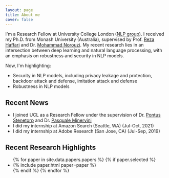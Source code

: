 ```yaml
---
layout: page
title: About me
cover: false
---
```


I'm a Research Fellow at University College London ([NLP group](https://nlp.cs.ucl.ac.uk/)). I received my Ph.D. from Monash University (Australia), supervised by Prof. [Reza Haffari](http://users.monash.edu.au/~gholamrh/) and Dr. [Mohammad Norouzi](https://norouzi.github.io/). My recent research lies in an intersection between deep learning and natural language processing, with an emphasis on robustness and security in NLP models.

Now, I'm highlighting:
* Security in NLP models, including privacy leakage and protection, backdoor attack and defense, imitation attack and defense
* Robustness in NLP models 

## Recent News
* I joined UCL as a Research Fellow under the supervision of Dr. [Pontus Stenetorp](https://pontus.stenetorp.se/) and Dr. [Pasquale Minervini](http://www.neuralnoise.com/)
* I did my internship at Amazon Search (Seattle, WA) (Jul-Oct, 2021)
* I did my internship at Adobe Research (San Jose, CA) (Jul-Sep, 2019)

## Recent Research Highlights

<ul>
{% for paper in site.data.papers.papers %}
  {% if paper.selected %}
  <li>
  {% include paper.html paper=paper %}
  </li>
  {% endif %}
{% endfor %}
</ul>

